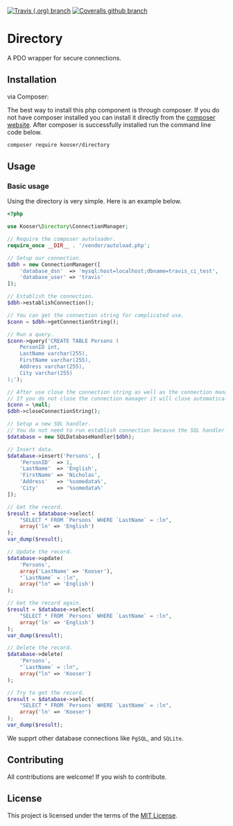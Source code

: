 [![Travis (.org) branch](https://img.shields.io/travis/Kooser6/Directory/master.svg?style=flat-square)](https://travis-ci.org/Kooser6/Directory)
[![Coveralls github branch](https://img.shields.io/coveralls/github/Kooser6/Directory/master.svg?style=flat-square)](https://coveralls.io/github/Kooser6/Directory?branch=master)

# Directory

A PDO wrapper for secure connections.

## Installation

via Composer:

The best way to install this php component is through composer. If you do not have composer installed you can install it directly from the [composer website](https://getcomposer.org/). After composer is successfully installed run the command line code below.

```sh
composer require kooser/directory
```

## Usage

### Basic usage

Using the directory is very simple. Here is an example below.

```php
<?php

use Kooser\Directory\ConnectionManager;

// Require the composer autoloader.
require_once __DIR__ . '/vendor/autoload.php';

// Setup our connection.
$dbh = new ConnectionManager([
    'database_dsn'  => 'mysql:host=localhost;dbname=travis_ci_test',
    'database_user' => 'travis'
]);

// Establish the connection.
$dbh->establishConnection();

// You can get the connection string for complicated use.
$conn = $dbh->getConnectionString();

// Run a query.
$conn->query('CREATE TABLE Persons (
    PersonID int,
    LastName varchar(255),
    FirstName varchar(255),
    Address varchar(255),
    City varchar(255) 
);');

// After use close the connection string as well as the connection manager.
// If you do not close the connection manager it will close automatically after use.
$conn = \null;
$dbh->closeConnectionString();

// Setup a new SQL handler.
// You do not need to run establish connection because the SQL handler establishes it for you.
$database = new SQLDatabaseHandler($dbh);

// Insert data.
$database->insert('Persons', [
    'PersonID'  => 1,
    'LastName'  => 'English',
    'FirstName' => 'Nicholas',
    'Address'   => '%somedata%',
    'City'      => '%somedata%'
]);

// Get the record.
$result = $database->select(
    "SELECT * FROM `Persons` WHERE `LastName` = :ln",
    array('ln' => 'English')
);
var_dump($result);

// Update the record.
$database->update(
    'Persons',
    array('LastName' => 'Kooser'),
    "`LastName` = :ln",
    array("ln" => 'English')
);

// Get the record again.
$result = $database->select(
    "SELECT * FROM `Persons` WHERE `LastName` = :ln",
    array('ln' => 'English')
);
var_dump($result);

// Delete the record.
$database->delete(
    'Persons',
    "`LastName` = :ln",
    array("ln" => 'Kooser')
);

// Try to get the record.
$result = $database->select(
    "SELECT * FROM `Persons` WHERE `LastName` = :ln",
    array('ln' => 'Kooser')
);
var_dump($result);

```

We supprt other database connections like `PgSQL`, and `SQLite`.

## Contributing

All contributions are welcome! If you wish to contribute.

## License

This project is licensed under the terms of the [MIT License](https://opensource.org/licenses/MIT).
